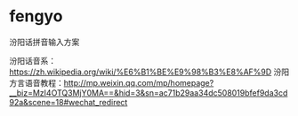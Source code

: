 # fengyo
汾阳话拼音输入方案

汾阳话音系：https://zh.wikipedia.org/wiki/%E6%B1%BE%E9%98%B3%E8%AF%9D 
汾阳方言语音教程：http://mp.weixin.qq.com/mp/homepage?__biz=MzI4OTQ3MjY0MA==&hid=3&sn=ac71b29aa34dc508019bfef9da3cd92a&scene=18#wechat_redirect
